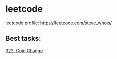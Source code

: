 # leetcode

leetcode profile: https://leetcode.com/steve_whois/

## Best tasks:
[322. Coin Change](https://leetcode.com/problems/coin-change/)
